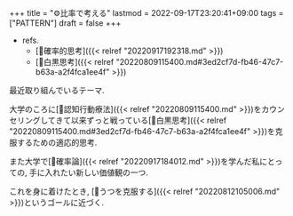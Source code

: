 +++
title = "⚙比率で考える"
lastmod = 2022-09-17T23:20:41+09:00
tags = ["PATTERN"]
draft = false
+++

-   refs.
    -   [📝確率的思考]({{< relref "20220917192318.md" >}})
    -   [📝白黒思考]({{< relref "20220809115400.md#3ed2cf7d-fb46-47c7-b63a-a2f4fca1ee4f" >}})

最近取り組んでいるテーマ.

大学のころに[📝認知行動療法]({{< relref "20220809115400.md" >}})をカウンセリングしてきて以来ずっと戦っている[📝白黒思考]({{< relref "20220809115400.md#3ed2cf7d-fb46-47c7-b63a-a2f4fca1ee4f" >}})を克服するための適応的思考.

また大学で[📝確率論]({{< relref "20220917184012.md" >}})を学んだ私にとっての, 手に入れたい新しい価値観の一つ.

これを身に着けたとき, [🚀うつを克服する]({{< relref "20220812105006.md" >}})というゴールに近づく.
